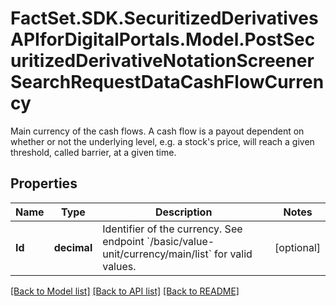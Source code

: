 # FactSet.SDK.SecuritizedDerivativesAPIforDigitalPortals.Model.PostSecuritizedDerivativeNotationScreenerSearchRequestDataCashFlowCurrency
Main currency of the cash flows. A cash flow is a payout dependent on whether or not the underlying level, e.g. a stock's price, will reach a given threshold, called barrier, at a given time.

## Properties

Name | Type | Description | Notes
------------ | ------------- | ------------- | -------------
**Id** | **decimal** | Identifier of the currency. See endpoint &#x60;/basic/value-unit/currency/main/list&#x60; for valid values. | [optional] 

[[Back to Model list]](../README.md#documentation-for-models) [[Back to API list]](../README.md#documentation-for-api-endpoints) [[Back to README]](../README.md)

